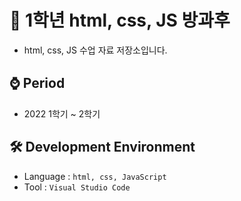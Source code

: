 # 📁 1학년 html, css, JS 방과후
  - html, css, JS 수업 자료 저장소입니다.

## ⌚ Period
  - 2022 1학기 ~ 2학기

## 🛠 Development Environment
  - Language : `html, css, JavaScript`
  - Tool : `Visual Studio Code`
